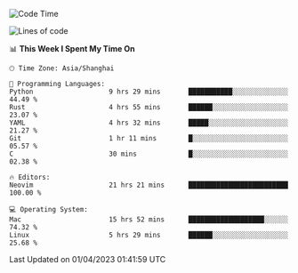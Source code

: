 <!--START_SECTION:waka-->
![Code Time](http://img.shields.io/badge/Code%20Time-1%2C269%20hrs%2020%20mins-blue)

![Lines of code](https://img.shields.io/badge/From%20Hello%20World%20I%27ve%20Written-108.0%20thousand%20lines%20of%20code-blue)

📊 **This Week I Spent My Time On** 

```text
🕑︎ Time Zone: Asia/Shanghai

💬 Programming Languages: 
Python                   9 hrs 29 mins       ███████████░░░░░░░░░░░░░░   44.49 % 
Rust                     4 hrs 55 mins       ██████░░░░░░░░░░░░░░░░░░░   23.07 % 
YAML                     4 hrs 32 mins       █████░░░░░░░░░░░░░░░░░░░░   21.27 % 
Git                      1 hr 11 mins        █░░░░░░░░░░░░░░░░░░░░░░░░   05.57 % 
C                        30 mins             █░░░░░░░░░░░░░░░░░░░░░░░░   02.38 % 

🔥 Editors: 
Neovim                   21 hrs 21 mins      █████████████████████████   100.00 % 

💻 Operating System: 
Mac                      15 hrs 52 mins      ███████████████████░░░░░░   74.32 % 
Linux                    5 hrs 29 mins       ██████░░░░░░░░░░░░░░░░░░░   25.68 % 
```


 Last Updated on 01/04/2023 01:41:59 UTC
<!--END_SECTION:waka-->
